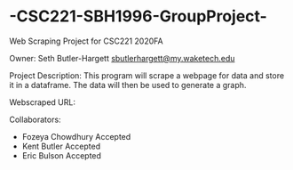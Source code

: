 # -CSC221-SBH1996-GroupProject-
Web Scraping Project for CSC221 2020FA

Owner: Seth Butler-Hargett sbutlerhargett@my.waketech.edu

Project Description: This program will scrape a webpage for data and store it in a dataframe. The data will then be used to generate a graph.

Webscraped URL: 

Collaborators:
- Fozeya Chowdhury Accepted 
- Kent Butler Accepted
- Eric Bulson Accepted
